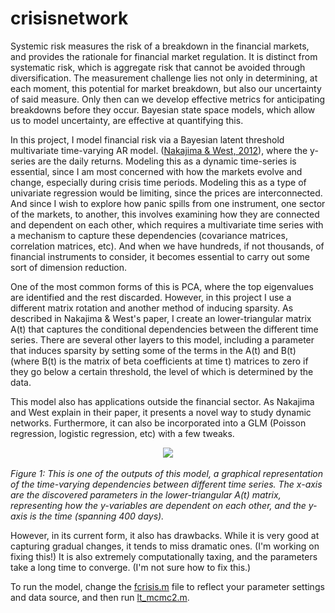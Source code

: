 # crisisnetwork

Systemic risk measures the risk of a breakdown in the financial markets, and provides the rationale for financial market regulation. It is distinct from systematic risk, which is aggregate risk that cannot be avoided through diversification. The measurement challenge lies not only in determining, at each moment, this potential for market breakdown, but also our uncertainty of said measure. Only then can we develop effective metrics for anticipating breakdowns before they occur. Bayesian state space models, which allow us to model uncertainty, are effective at quantifying this.

In this project, I model financial risk via a Bayesian latent threshold multivariate time-varying AR model. (<a href="http://ftp.stat.duke.edu/WorkingPapers/10-25.pdf">Nakajima & West, 2012</a>), where the y-series are the daily returns. Modeling this as a dynamic time-series is essential, since I am most concerned with how the markets evolve and change, especially during crisis time periods. Modeling this as a type of univariate regression would be limiting, since the prices are interconnected. And since I wish to explore how panic spills from one instrument, one sector of the markets, to another, this involves examining how they are connected and dependent on each other, which requires a multivariate time series with a mechanism to capture these dependencies (covariance matrices, correlation matrices, etc). And when we have hundreds, if not thousands, of financial instruments to consider, it becomes essential to carry out some sort of dimension reduction.

One of the most common forms of this is PCA, where the top eigenvalues are identified and the rest discarded. However, in this project I use a different matrix rotation and another method of inducing sparsity. As described in Nakajima & West's paper, I create an lower-triangular matrix A(t) that captures the conditional dependencies between the different time series. There are several other layers to this model, including a parameter that induces sparsity by setting some of the terms in the A(t) and B(t) (where B(t) is the matrix of beta coefficients at time t) matrices to zero if they go below a certain threshold, the level of which is determined by the data.

This model also has applications outside the financial sector. As Nakajima and West explain in their paper, it presents a novel way to study dynamic networks. Furthermore, it can also be incorporated into a GLM (Poisson regression, logistic regression, etc) with a few tweaks.

<center><img src="https://github.com/kkamb/crisisnetwork/blob/master/alphasurface.png"></center><br>
<i>Figure 1: This is one of the outputs of this model, a graphical representation of the time-varying dependencies between different time series. The x-axis are the discovered parameters in the lower-triangular A(t) matrix, representing how the y-variables are dependent on each other, and the y-axis is the time (spanning 400 days).</i>

However, in its current form, it also has drawbacks. While it is very good at capturing gradual changes, it tends to miss dramatic ones. (I'm working on fixing this!) It is also extremely computationally taxing, and the parameters take a long time to converge. (I'm not sure how to fix this.)

To run the model, change the <a href="https://github.com/kkamb/crisisnetwork/blob/master/fcrisis.m">fcrisis.m</a> file to reflect your parameter settings and data source, and then run <a href="https://github.com/kkamb/crisisnetwork/blob/master/lt_mcmc2.m">lt_mcmc2.m</a>.
